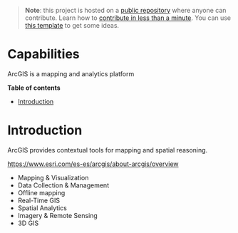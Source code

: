 > **Note**: this project is hosted on a [public repository](https://github.com/hhkaos/awesome-arcgis) where anyone can contribute. Learn how to [contribute in less than a minute](https://github.com/hhkaos/awesome-arcgis/blob/master/CONTRIBUTING.md#contributions). You can use [this template](https://github.com/esri-es/awesome-arcgis/blob/master/PRODUCT_PAGE_TEMPLATE.md) to get some ideas.

# Capabilities

ArcGIS is a mapping and analytics platform

<!-- START doctoc generated TOC please keep comment here to allow auto update -->
<!-- DON'T EDIT THIS SECTION, INSTEAD RE-RUN doctoc TO UPDATE -->
**Table of contents**

- [Introduction](#introduction)

<!-- END doctoc generated TOC please keep comment here to allow auto update -->

# Introduction

ArcGIS provides contextual tools for mapping and spatial reasoning.

https://www.esri.com/es-es/arcgis/about-arcgis/overview

* Mapping & Visualization
* Data Collection & Management
* Offline mapping
* Real-Time GIS
* Spatial Analytics
* Imagery & Remote Sensing
* 3D GIS
